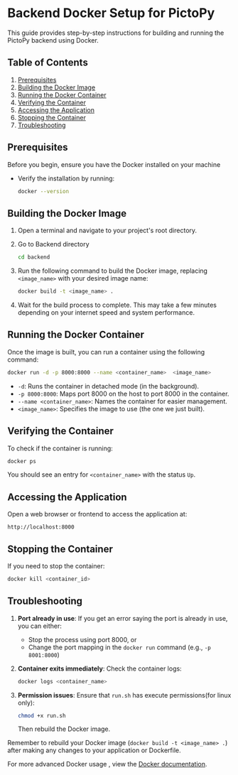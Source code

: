 # Backend Docker Setup for PictoPy

This guide provides step-by-step instructions for building and running the PictoPy backend using Docker.

## Table of Contents

1. [Prerequisites](#prerequisites)
2. [Building the Docker Image](#building-the-docker-image)
3. [Running the Docker Container](#running-the-docker-container)
4. [Verifying the Container](#verifying-the-container)
5. [Accessing the Application](#accessing-the-application)
6. [Stopping the Container](#stopping-the-container)
7. [Troubleshooting](#troubleshooting)

## Prerequisites

Before you begin, ensure you have the Docker installed on your machine

- Verify the installation by running:
  ```bash
  docker --version
  ```

## Building the Docker Image

1. Open a terminal and navigate to your project's root directory.

2. Go to Backend directory

   ```bash
   cd backend
   ```

3. Run the following command to build the Docker image, replacing `<image_name>` with your desired image name:

   ```bash
   docker build -t <image_name> .
   ```

4. Wait for the build process to complete. This may take a few minutes depending on your internet speed and system performance.

## Running the Docker Container

Once the image is built, you can run a container using the following command:

```bash
docker run -d -p 8000:8000 --name <container_name>  <image_name>
```

- `-d`: Runs the container in detached mode (in the background).
- `-p 8000:8000`: Maps port 8000 on the host to port 8000 in the container.
- `--name <container_name>`: Names the container for easier management.
- `<image_name>`: Specifies the image to use (the one we just built).

## Verifying the Container

To check if the container is running:

```bash
docker ps
```

You should see an entry for `<container_name>` with the status `Up`.

## Accessing the Application

Open a web browser or frontend to access the application at:

```
http://localhost:8000
```

## Stopping the Container

If you need to stop the container:

```bash
docker kill <container_id>
```

## Troubleshooting

1. **Port already in use**: If you get an error saying the port is already in use, you can either:

   - Stop the process using port 8000, or
   - Change the port mapping in the `docker run` command (e.g., `-p 8001:8000`)

2. **Container exits immediately**: Check the container logs:

   ```bash
   docker logs <container_name>
   ```

3. **Permission issues**: Ensure that `run.sh` has execute permissions(for linux only):

   ```bash
   chmod +x run.sh
   ```

   Then rebuild the Docker image.

Remember to rebuild your Docker image (`docker build -t <image_name> .`) after making any changes to your application or Dockerfile.

For more advanced Docker usage , view the [Docker documentation](https://docs.docker.com/get-started/).
